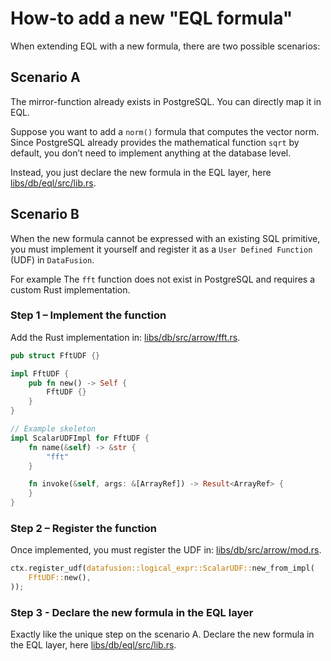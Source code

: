 # How-to add a new "EQL formula"
When extending EQL with a new formula, there are two possible scenarios:

## Scenario A
The mirror-function already exists in PostgreSQL. You can directly map it in EQL.

Suppose you want to add a `norm()` formula that computes the vector norm. Since PostgreSQL already provides the mathematical function `sqrt` by default, you don’t need to implement anything at the database level. 

Instead, you just declare the new formula in the EQL layer, here [libs/db/eql/src/lib.rs](libs/db/eql/src/lib.rs).

## Scenario B

When the new formula cannot be expressed with an existing SQL primitive, you must implement it yourself and register it as a `User Defined Function` (UDF) in `DataFusion`.

For example The `fft` function does not exist in PostgreSQL and requires a custom Rust implementation.

### Step 1 – Implement the function

Add the Rust implementation in: [libs/db/src/arrow/fft.rs](libs/db/src/arrow/fft.rs). 

```rust
pub struct FftUDF {}

impl FftUDF {
    pub fn new() -> Self {
        FftUDF {}
    }
}

// Example skeleton
impl ScalarUDFImpl for FftUDF {
    fn name(&self) -> &str {
        "fft"
    }

    fn invoke(&self, args: &[ArrayRef]) -> Result<ArrayRef> {
    }
}
```

### Step 2 – Register the function

Once implemented, you must register the UDF in: [libs/db/src/arrow/mod.rs](libs/db/src/arrow/mod.rs).  

```rust
ctx.register_udf(datafusion::logical_expr::ScalarUDF::new_from_impl(
    FftUDF::new(),
));
```

### Step 3 - Declare the new formula in the EQL layer

Exactly like the unique step on the scenario A. 
Declare the new formula in the EQL layer, here [libs/db/eql/src/lib.rs](libs/db/eql/src/lib.rs).